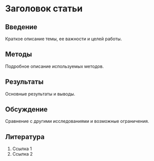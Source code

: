 # Заголовок статьи

## Введение
Краткое описание темы, ее важности и целей работы.

## Методы
Подробное описание используемых методов.

## Результаты
Основные результаты и выводы.

## Обсуждение
Сравнение с другими исследованиями и возможные ограничения.

## Литература
1. Ссылка 1
2. Ссылка 2
